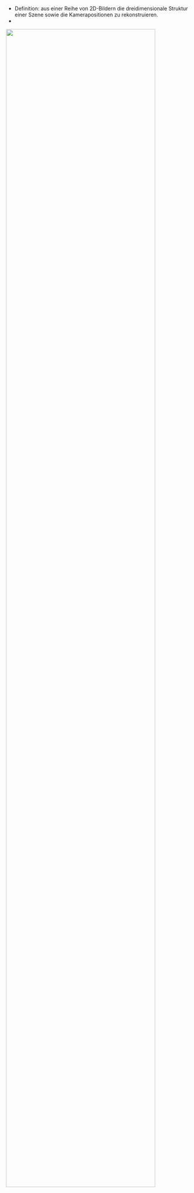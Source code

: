 - Definition: aus einer Reihe von 2D-Bildern die dreidimensionale Struktur einer Szene sowie die Kamerapositionen zu rekonstruieren. 
- 

<img src="https://github.com/xiaomeng-huang-study/images_3DBV/blob/main/Scrennshot_2024-11-13_09-11-43.png?raw=" width="90%" /> 
